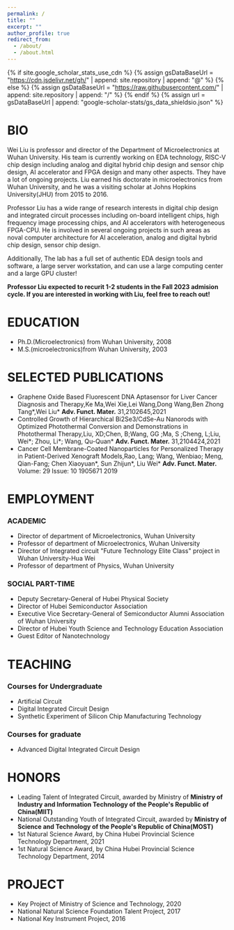 ```yaml
---
permalink: /
title: ""
excerpt: ""
author_profile: true
redirect_from: 
  - /about/
  - /about.html
---
```


{% if site.google_scholar_stats_use_cdn %}
{% assign gsDataBaseUrl = "https://cdn.jsdelivr.net/gh/" | append: site.repository | append: "@" %}
{% else %}
{% assign gsDataBaseUrl = "https://raw.githubusercontent.com/" | append: site.repository | append: "/" %}
{% endif %}
{% assign url = gsDataBaseUrl | append: "google-scholar-stats/gs_data_shieldsio.json" %}

<span class='anchor' id='about-me'></span>

# BIO

Wei Liu is professor and director of the Department of Microelectronics at Wuhan University. His team is currently working on EDA technology, RISC-V chip design including analog and digital hybrid chip design and sensor chip design, AI accelerator and FPGA design and many other aspects. They have a lot of ongoing projects. Liu earned his doctorate in microelectronics from Wuhan University, and he was a visiting scholar at Johns Hopkins University(JHU) from 2015 to 2016.

Professor Liu has a wide range of research interests in digital chip design and integrated circuit processes including on-board intelligent chips, high frequency image processing chips, and AI accelerators with heterogeneous FPGA-CPU. He is involved in several ongoing projects in such areas as noval computer architecture for AI acceleration, analog and digital hybrid chip design, sensor chip design.

Additionally, The lab has a full set of authentic EDA design tools and software, a large server workstation, and can use a large computing center and a large GPU cluster!

**Professor Liu expected to recurit 1-2 students in the Fall 2023 admision cycle. If you are interested in working with Liu, feel free to reach out!**


#  EDUCATION
-  Ph.D.(Microelectronics) from Wuhan University, 2008
-  M.S.(microelectronics)from Wuhan University, 2003

#  SELECTED PUBLICATIONS 
- Graphene Oxide Based Fluorescent DNA Aptasensor for Liver Cancer Diagnosis and Therapy,Ke Ma,Wei Xie,Lei Wang,Dong Wang,Ben Zhong Tang*,Wei Liu* **Adv. Funct. Mater.**    31,2102645,2021  
- Controlled Growth of Hierarchical Bi2Se3/CdSe-Au Nanorods with Optimized Photothermal Conversion and Demonstrations in Photothermal Therapy,Liu, XD;Chen, B;Wang, GG ;Ma, S ;Cheng, L;Liu, Wei*; Zhou, Li*; Wang, Qu-Quan* **Adv. Funct. Mater.** 31,2104424,2021
- Cancer Cell Membrane-Coated Nanoparticles for Personalized Therapy in Patient-Derived Xenograft Models,Rao, Lang; Wang, Wenbiao; Meng, Qian-Fang; Chen Xiaoyuan*, Sun Zhijun*, Liu Wei* **Adv. Funct. Mater.**   Volume:  29    Issue:  10      1905671   2019 

#  EMPLOYMENT
### ACADEMIC
- Director of department of Microelectronics, Wuhan University
- Professor of department of Microelectronics, Wuhan University
- Director of Integrated circuit "Future Technology Elite Class" project in Wuhan University-Hua Wei
- Professor of department of Physics, Wuhan University

### SOCIAL PART-TIME
- Deputy Secretary-General of Hubei Physical Society
- Director of Hubei Semiconductor Association
- Executive Vice Secretary-General of Semiconductor Alumni Association of Wuhan University
- Director of Hubei Youth Science and Technology Education Association
- Guest Editor of Nanotechnology   

# TEACHING
### Courses for Undergraduate
- Artificial Circuit
- Digital Integrated Circuit Design
- Synthetic Experiment of Silicon Chip Manufacturing Technology

### Courses for graduate
- Advanced Digital Integrated Circuit Design

# HONORS
- Leading Talent of Integrated Circuit, awarded by Ministry of **Ministry of Industry and Information Technology of the People's Republic of China(MIIT)**
- National Outstanding Youth of Integrated Circuit, awarded by **Ministry of Science and Technology of the People's Republic of China(MOST)**
- 1st Natural Science Award, by China Hubei Provincial Science Technology Department, 2021
- 1st Natural Science Award, by China Hubei Provincial Science Technology Department, 2014


#  PROJECT
- Key Project of Ministry of Science and Technology, 2020
- National Natural Science Foundation Talent Project, 2017
- National Key Instrument Project, 2016
